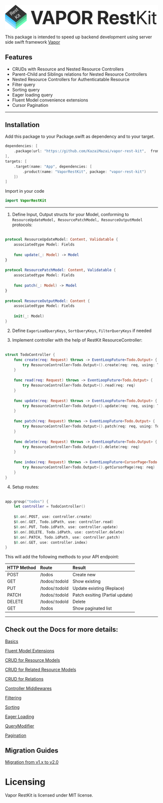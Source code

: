 
<p align="center">
  <img src="Logo.svg?raw=true" alt="Sublime's custom image"/>
</p>

This package is intended to speed up backend development using server side swift framework [Vapor](https://github.com/vapor/vapor)



## Features
- CRUDs with Resource and Nested Resource Controllers
- Parent-Child and Siblings relations for Nested Resource Controllers
- Nested Resource Controllers for Authenticatable Resource
- Filter query
- Sorting query
- Eager loading query
- Fluent Model convenience extensions 
- Cursor Pagination 
____________

## Installation

Add this package to your Package.swift as dependency and to your target.

```swift
dependencies: [
    .package(url: "https://github.com/KazaiMazai/vapor-rest-kit",  from: "2.0.0")
],
targets: [
    .target(name: "App", dependencies: [
        .product(name: "VaporRestKit", package: "vapor-rest-kit")
    ])
]

```

Import in your code

```swift
import VaporRestKit
```

____________


1. Define Input, Output structs for your Model, conforming to ```ResourceUpdateModel, ResourcePatchModel, ResourceOutputModel``` protocols:

```swift

protocol ResourceUpdateModel: Content, Validatable {
    associatedtype Model: Fields

    func update(_: Model) -> Model
}

protocol ResourcePatchModel: Content, Validatable {
    associatedtype Model: Fields

    func patch(_: Model) -> Model
}

protocol ResourceOutputModel: Content {
    associatedtype Model: Fields

    init(_: Model)
}

```

2. Define `EagerLoadQueryKeys`, `SortQueryKeys`, `FilterQueryKeys`  if needed

3. Implement controller with the help of RestKit ResourceController:

```swift

struct TodoController {
    func create(req: Request) throws -> EventLoopFuture<Todo.Output> {
        try ResourceController<Todo.Output>().create(req: req, using: Todo.Input.self)
    }

    func read(req: Request) throws -> EventLoopFuture<Todo.Output> {
        try ResourceController<Todo.Output>().read(req: req)
    }

    func update(req: Request) throws -> EventLoopFuture<Todo.Output> {
        try ResourceController<Todo.Output>().update(req: req, using: Todo.Input.self)
    }

    func patch(req: Request) throws -> EventLoopFuture<Todo.Output> {
        try ResourceController<Todo.Output>().patch(req: req, using: Todo.PatchInput.self)
    }

    func delete(req: Request) throws -> EventLoopFuture<Todo.Output> {
        try ResourceController<Todo.Output>().delete(req: req)
    }

    func index(req: Request) throws -> EventLoopFuture<CursorPage<Todo.Output>> {
        try ResourceController<Todo.Output>().getCursorPage(req: req)
    }
}

```

4. Setup routes:

```swift

app.group("todos") {
    let controller = TodoController()

    $0.on(.POST, use: controller.create)
    $0.on(.GET, Todo.idPath, use: controller.read)
    $0.on(.PUT, Todo.idPath, use: controller.update)
    $0.on(.DELETE, Todo.idPath, use: controller.delete)
    $0.on(.PATCH, Todo.idPath, use: controller.patch)
    $0.on(.GET, use: controller.index)
}

```

  
This will add the following methods to your API endpoint: 


| HTTP Method                 | Route            | Result
| --------------------------- |:-----------------| :---------------|
|POST       | /todos                    | Create new
|GET        | /todos/:todoId            | Show existing
|PUT        | /todos/:todoId            | Update existing (Replace)
|PATCH      | /todos/:todoId            | Patch exsiting (Partial update)
|DELETE     | /todos/:todoId            | Delete 
|GET        | /todos                    | Show paginated list

___________
 
## Check out the Docs for more details:

[Basics](Docs/Basics.md)

[Fluent Model Extensions](Docs/Fluent-Model-Convenience-Extensions.md)

[CRUD for Resource Models](Docs/CRUD-for-Resource-Models.md)

[CRUD for Related Resource Models](Docs/CRUD-Related-Resource-Models.md)

[CRUD for Relations](Docs/CRUD-for-Relations.md)

[Controller Middlewares](Docs/Controller-Middlewares.md)
  
[Filtering](Docs/Filtering.md)

[Sorting](Docs/Sorting.md)

[Eager Loading](Docs/EaagerLoading.md)

[QueryModifier](Docs/QueryModifier.md)

[Pagination](Docs/Pagination.md)


## Migration Guides

[Migration from v1.x to v2.0](Docs/Vapor-RestKit-Migration-guide-from-v1.0-to-v2.0.md)
 
# Licensing

Vapor RestKit is licensed under MIT license.

